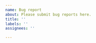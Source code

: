 ```yaml
---
name: Bug report
about: Please submit bug reports here.
title: ''
labels: ''
assignees: ''

---
```

<!--
Welcome to OCaml multicore's Issue tracker!

One thing that can greatly assist in debugging issues is if the
OCaml multicore build version information is included. You can determine
the OCaml multicore build version information with `ocamlrun -version`.

If you have questions about *using* OCaml, please ask at
https://discuss.ocaml.org (more people read Discuss than this tracker, and
you'll get confirmation of whether you've really found a bug or need a new
feature).

-->
